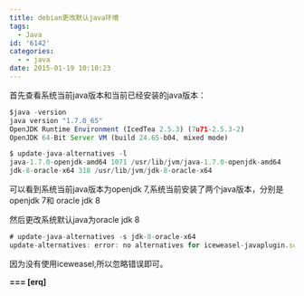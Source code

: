 ```yaml
---
title: debian更改默认java环境
tags:
  - Java
id: '6142'
categories:
  - - java
date: 2015-01-19 10:10:23
---
```



<!-- more -->
首先查看系统当前java版本和当前已经安装的java版本：
```js
$java -version
java version "1.7.0_65"
OpenJDK Runtime Environment (IcedTea 2.5.3) (7u71-2.5.3-2)
OpenJDK 64-Bit Server VM (build 24.65-b04, mixed mode)

$ update-java-alternatives -l
java-1.7.0-openjdk-amd64 1071 /usr/lib/jvm/java-1.7.0-openjdk-amd64
jdk-8-oracle-x64 318 /usr/lib/jvm/jdk-8-oracle-x64
```

可以看到系统当前java版本为openjdk 7,系统当前安装了两个java版本，分别是openjdk 7和 oracle jdk 8

然后更改系统默认java为oracle jdk 8
```js
# update-java-alternatives -s jdk-8-oracle-x64
update-alternatives: error: no alternatives for iceweasel-javaplugin.so
```

因为没有使用iceweasel,所以忽略错误即可。

**\===
\[erq\]**